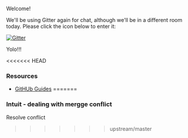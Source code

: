 Welcome!

We'll be using Gitter again for chat, although we'll be in a different room today. Please click the icon below to enter it:

[![Gitter](https://badges.gitter.im/githubschool/friendly-pancake.svg)](https://gitter.im/githubschool/friendly-pancake?utm_source=badge&utm_medium=badge&utm_campaign=pr-badge)

Yolo!!!

<<<<<<< HEAD
### Resources
- [GitHUb Guides](https://guides.github.com)
=======
### Intuit - dealing with mergge conflict

Resolve conflict
>>>>>>> upstream/master
